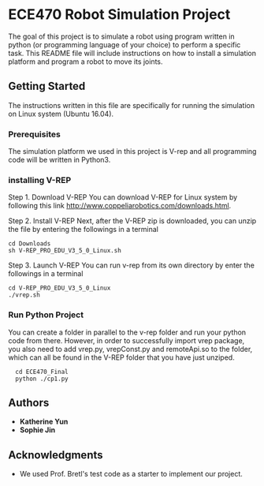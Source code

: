 # ECE470 Robot Simulation Project

The goal of this project is to simulate a robot using program written in python (or programming language of your choice) to perform a specific task. This README file will include instructions on how to install a simulation platform and program a robot to move its joints.


## Getting Started

The instructions written in this file are specifically for running the simulation on Linux system (Ubuntu 16.04).

### Prerequisites

The simulation platform we used in this project is V-rep and all programming code will be written in Python3.

### installing V-REP

Step 1. Download V-REP
  You can download V-REP for Linux system by following this link http://www.coppeliarobotics.com/downloads.html.

Step 2. Install V-REP
  Next, after the V-REP zip is downloaded, you can unzip the file by entering the followings in a terminal
  ```
  cd Downloads
  sh V-REP_PRO_EDU_V3_5_0_Linux.sh
  ```
Step 3. Launch V-REP
  You can run v-rep from its own directory by enter the followings in a terminal
  ```
  cd V-REP_PRO_EDU_V3_5_0_Linux
  ./vrep.sh
  ```
### Run Python Project

You can create a folder in parallel to the v-rep folder and run your python code from there. However, in order to successfully import vrep package, you also need to add vrep.py, vrepConst.py and remoteApi.so to the folder, which can all be found in the V-REP folder that you have just unziped.

```
  cd ECE470_Final
  python ./cp1.py
  ```

## Authors

* **Katherine Yun**
* **Sophie Jin**


## Acknowledgments

* We used Prof. Bretl's test code as a starter to implement our project.
